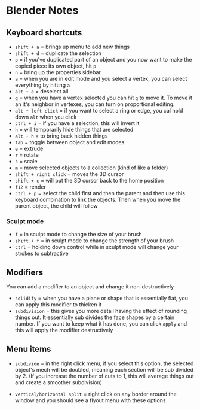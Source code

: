 # Blender Notes

## Keyboard shortcuts

* `shift + a` = brings up menu to add new things
* `shift + d` = duplicate the selection
* `p` = if you've duplicated part of an object and you now want to make the copied piece its own object, hit `p`
* `n` = bring up the properties sidebar
* `a` = when you are in edit mode and you select a vertex, you can select everything by hitting `a`
* `alt + a` = deselect all
* `g` = when you have a vertex selected you can hit `g` to move it.  To move it an it's neighbor in vertexes, you can turn on proportional editing.
* `alt + left click` = if you want to select a ring or edge, you cal hold down `alt` when you click
* `ctrl + i` = if you have a selection, this will invert it
* `h` = will temporarily hide things that are selected
* `alt + h` = to bring back hidden things
* `tab` = toggle between object and edit modes
* `e` = extrude
* `r` = rotate
* `s` = scale
* `m` = move selected objects to a collection (kind of like a folder)
* `shift + right click` = moves the 3D cursor
* `shift + c` = will put the 3D cursor back to the home position
* `f12` = render
* `ctrl + p` = select the child first and then the parent and then use this keyboard combination to link the objects.  Then when you move the parent object, the child will follow

### Sculpt mode

* `f` = in sculpt mode to change the size of your brush
* `shift + f` = in sculpt mode to change the strength of your brush
* `ctrl` = holding down control while in sculpt mode will change your strokes to subtractive

## Modifiers

You can add a modifier to an object and change it non-destructively

* `solidify` = when you have a plane or shape that is essentially flat, you can apply this modifier to thicken it
* `subdivision` = this gives you more detail having the effect of rounding things out.  It essentially sub divides the face shapes by a certain number.  If you want to keep what it has done, you can click `apply` and this will apply the modifier destructively

## Menu items

* `subdivide` = in the right click menu, if you select this option, the selected object's mech will be doubled, meaning each section will be sub divided by 2. (If you increase the number of cuts to 1, this will average things out and create a smoother subdivision)

* `vertical/horizontal split` = right click on any border around the window and you should see a flyout menu with these options
